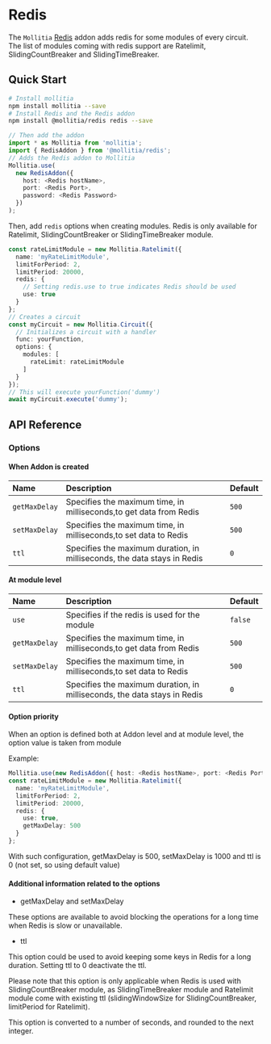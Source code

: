 # Redis

The `Mollitia` [Redis](https://redis.io/) addon adds redis for some modules of every circuit. The list of modules coming with redis support are Ratelimit, SlidingCountBreaker and SlidingTimeBreaker.

## Quick Start

``` bash
# Install mollitia
npm install mollitia --save
# Install Redis and the Redis addon
npm install @mollitia/redis redis --save
```

``` typescript
// Then add the addon
import * as Mollitia from 'mollitia';
import { RedisAddon } from '@mollitia/redis';
// Adds the Redis addon to Mollitia
Mollitia.use(
  new RedisAddon({ 
    host: <Redis hostName>, 
    port: <Redis Port>,
    password: <Redis Password> 
  })
);
```

Then, add `redis` options when creating modules. Redis is only available for Ratelimit, SlidingCountBreaker or SlidingTimeBreaker module.

``` typescript
const rateLimitModule = new Mollitia.Ratelimit({
  name: 'myRateLimitModule',
  limitForPeriod: 2,
  limitPeriod: 20000,
  redis: {
    // Setting redis.use to true indicates Redis should be used
    use: true
  }
};
// Creates a circuit
const myCircuit = new Mollitia.Circuit({
  // Initializes a circuit with a handler
  func: yourFunction,
  options: {
    modules: [
      rateLimit: rateLimitModule
    ]
  }
});
// This will execute yourFunction('dummy')
await myCircuit.execute('dummy');

```

## API Reference

### Options

#### When Addon is created

| Name             | Description                                                                 | Default    |
|:-----------------|:----------------------------------------------------------------------------|:-----------|
| `getMaxDelay`    | Specifies the maximum time, in milliseconds,to get data from Redis          | `500`      |
| `setMaxDelay`    | Specifies the maximum time, in milliseconds,to set data to Redis            | `500`      |
| `ttl`            | Specifies the maximum duration, in milliseconds, the data stays in  Redis   | `0`        |

#### At module level

| Name             | Description                                                                 | Default    |
|:-----------------|:----------------------------------------------------------------------------|:-----------|
| `use`            | Specifies if the redis is used for the module                               | `false`    |
| `getMaxDelay`    | Specifies the maximum time, in milliseconds,to get data from Redis          | `500`      |
| `setMaxDelay`    | Specifies the maximum time, in milliseconds,to set data to Redis            | `500`      |
| `ttl`            | Specifies the maximum duration, in milliseconds, the data stays in  Redis   | `0`        |

#### Option priority

When an option is defined both at Addon level and at module level, the option value is taken from module

Example:
``` typescript
Mollitia.use(new RedisAddon({ host: <Redis hostName>, port: <Redis Port>, password: <Redis Password>, getMaxDelay: 1000, setMaxDelay: 1000 }));
const rateLimitModule = new Mollitia.Ratelimit({
  name: 'myRateLimitModule',
  limitForPeriod: 2,
  limitPeriod: 20000,
  redis: {
    use: true,
    getMaxDelay: 500
  }
};
````
With such configuration, getMaxDelay is 500, setMaxDelay is 1000 and ttl is 0 (not set, so using default value)


#### Additional information related to the options

* getMaxDelay and setMaxDelay

These options are available to avoid blocking the operations for a long time when Redis is slow or unavailable.

* ttl

This option could be used to avoid keeping some keys in Redis for a long duration. Setting ttl to 0 deactivate the ttl.

Please note that this option is only applicable when Redis is used with SlidingCountBreaker module, as SlidingTimeBreaker module and Ratelimit module come with existing ttl (slidingWindowSize for SlidingCountBreaker, limitPeriod for Ratelimit).

This option is converted to a number of seconds, and rounded to the next integer.
